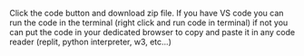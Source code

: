 Click the code button and download zip file. If you have VS code you can run the code in the terminal (right click and run code in terminal)
if not you can put the code in your dedicated browser to copy and paste it in any code reader (replit, python interpreter, w3, etc...)
